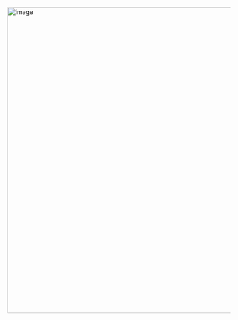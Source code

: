 <img width="1058" height="691" alt="image" src="https://github.com/user-attachments/assets/9102f150-7356-468e-81c4-fea3cc18e885" />

